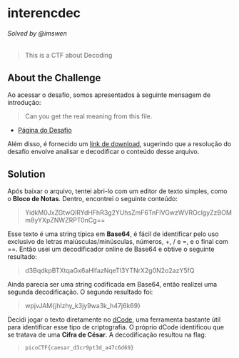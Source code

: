 # interencdec
###### Solved by @imswen
> This is a CTF about Decoding
## About the Challenge
Ao acessar o desafio, somos apresentados à seguinte mensagem de introdução:
>Can you get the real meaning from this file.

- [Página do Desafio](https://play.picoctf.org/practice/challenge/418)
  
Além disso, é fornecido um [link de download]([http://verbal-sleep.picoctf.net:56571](https://artifacts.picoctf.net/c_titan/108/enc_flag)), sugerindo que a resolução do desafio envolve analisar e decodificar o conteúdo desse arquivo.

## Solution
Após baixar o arquivo, tentei abri-lo com um editor de texto simples, como o **Bloco de Notas**. Dentro, encontrei o seguinte conteúdo:
>YidkM0JxZGtwQlRYdHFhR3g2YUhsZmF6TnFlVGwzWVROclgyZzBOMm8yYXpZNWZRPT0nCg==

Esse texto é uma string típica em **Base64**, é fácil de identificar pelo uso exclusivo de letras maiúsculas/minúsculas, números, +, / e =, e o final com ==. Então usei um decodificador online de Base64 e obtive o seguinte resultado:
>d3BqdkpBTXtqaGx6aHlfazNqeTl3YTNrX2g0N2o2azY5fQ

Ainda parecia ser uma string codificada em Base64, então realizei uma segunda decodificação. O segundo resultado foi:
>wpjvJAM{jhlzhy_k3jy9wa3k_h47j6k69}

Decidi jogar o texto diretamente no [dCode](https://www.dcode.fr/en), uma ferramenta bastante útil para identificar esse tipo de criptografia. O próprio dCode identificou que se tratava de uma **Cifra de César**. A decodificação resultou na flag:
>`picoCTF{caesar_d3cr9pt3d_a47c6d69}`
 
